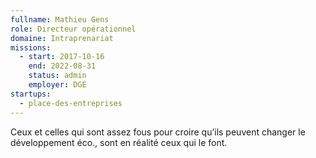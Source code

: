 ```yaml
---
fullname: Mathieu Gens
role: Directeur opérationnel
domaine: Intraprenariat
missions:
  - start: 2017-10-16
    end: 2022-08-31
    status: admin
    employer: DGE
startups:
  - place-des-entreprises
---
```


Ceux et celles qui sont assez fous pour croire qu’ils peuvent changer le développement éco., sont en réalité ceux qui le font.
